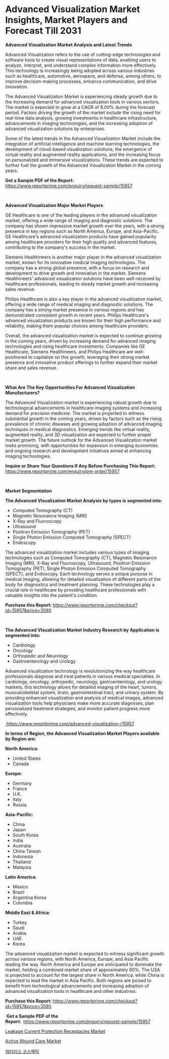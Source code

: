 <p><h1>Advanced Visualization Market Insights, Market Players and Forecast Till 2031</h1></p><p><strong>Advanced Visualization Market Analysis and Latest Trends</strong></p>
<p><p>Advanced Visualization refers to the use of cutting-edge technologies and software tools to create visual representations of data, enabling users to analyze, interpret, and understand complex information more effectively. This technology is increasingly being adopted across various industries such as healthcare, automotive, aerospace, and defense, among others, to improve decision-making processes, enhance communication, and drive innovation.</p><p>The Advanced Visualization Market is experiencing steady growth due to the increasing demand for advanced visualization tools in various sectors. The market is expected to grow at a CAGR of 8.00% during the forecast period. Factors driving the growth of the market include the rising need for real-time data analysis, growing investments in healthcare infrastructure, advancements in imaging technologies, and the increasing adoption of advanced visualization solutions by enterprises.</p><p>Some of the latest trends in the Advanced Visualization Market include the integration of artificial intelligence and machine learning technologies, the development of cloud-based visualization solutions, the emergence of virtual reality and augmented reality applications, and the increasing focus on personalized and immersive visualizations. These trends are expected to further fuel the growth of the Advanced Visualization Market in the coming years.</p></p>
<p><strong>Get a Sample PDF of the Report:&nbsp;</strong> <a href="https://www.reportprime.com/enquiry/request-sample/15957">https://www.reportprime.com/enquiry/request-sample/15957</a></p>
<p>&nbsp;</p>
<p><strong>Advanced Visualization Major Market Players</strong></p>
<p><p>GE Healthcare is one of the leading players in the advanced visualization market, offering a wide range of imaging and diagnostic solutions. The company has shown impressive market growth over the years, with a strong presence in key regions such as North America, Europe, and Asia-Pacific. GE Healthcare's advanced visualization products have gained popularity among healthcare providers for their high quality and advanced features, contributing to the company's success in the market.</p><p>Siemens Healthineers is another major player in the advanced visualization market, known for its innovative medical imaging technologies. The company has a strong global presence, with a focus on research and development to drive growth and innovation in the market. Siemens Healthineers' advanced visualization solutions have been well-received by healthcare professionals, leading to steady market growth and increasing sales revenue.</p><p>Philips Healthcare is also a key player in the advanced visualization market, offering a wide range of medical imaging and diagnostic solutions. The company has a strong market presence in various regions and has demonstrated consistent growth in recent years. Philips Healthcare's advanced visualization products are known for their high performance and reliability, making them popular choices among healthcare providers.</p><p>Overall, the advanced visualization market is expected to continue growing in the coming years, driven by increasing demand for advanced imaging technologies and rising healthcare investments. Companies like GE Healthcare, Siemens Healthineers, and Philips Healthcare are well-positioned to capitalize on this growth, leveraging their strong market presence and innovative product offerings to further expand their market share and sales revenue.</p></p>
<p>&nbsp;</p>
<p><strong>What Are The Key Opportunities For Advanced Visualization Manufacturers?</strong></p>
<p><p>The Advanced Visualization market is experiencing robust growth due to technological advancements in healthcare imaging systems and increasing demand for precision medicine. The market is projected to witness substantial growth in the coming years, driven by factors such as the rising prevalence of chronic diseases and growing adoption of advanced imaging techniques in medical diagnostics. Emerging trends like virtual reality, augmented reality, and 3D visualization are expected to further propel market growth. The future outlook for the Advanced Visualization market looks promising, with opportunities for expansion in emerging economies and ongoing research and development initiatives aimed at enhancing imaging technologies.</p></p>
<p><strong>Inquire or Share Your Questions If Any Before Purchasing This Report:</strong> <a href="https://www.reportprime.com/enquiry/pre-order/15957">https://www.reportprime.com/enquiry/pre-order/15957</a></p>
<p>&nbsp;</p>
<p><strong>Market Segmentation</strong></p>
<p><strong>The Advanced Visualization Market Analysis by types is segmented into:</strong></p>
<p><ul><li>Computed Tomography (CT)</li><li>Magnetic Resonance Imaging (MRI)</li><li>X-Ray and Fluoroscopy</li><li>Ultrasound</li><li>Positron Emission Tomography (PET)</li><li>Single Photon Emission Computed Tomography (SPECT)</li><li>Endoscopy</li></ul></p>
<p><p>The advanced visualization market includes various types of imaging technologies such as Computed Tomography (CT), Magnetic Resonance Imaging (MRI), X-Ray and Fluoroscopy, Ultrasound, Positron Emission Tomography (PET), Single Photon Emission Computed Tomography (SPECT), and Endoscopy. Each technology serves a unique purpose in medical imaging, allowing for detailed visualization of different parts of the body for diagnostics and treatment planning. These technologies play a crucial role in healthcare by providing healthcare professionals with valuable insights into the patient's condition.</p></p>
<p><strong>Purchase this Report:&nbsp;</strong><a href="https://www.reportprime.com/checkout?id=15957&price=3590">https://www.reportprime.com/checkout?id=15957&price=3590</a></p>
<p>&nbsp;</p>
<p><strong>The Advanced Visualization Market Industry Research by Application is segmented into:</strong></p>
<p><ul><li>Cardiology</li><li>Oncology</li><li>Orthopedic and Neurology</li><li>Gastroenterology and Urology</li></ul></p>
<p><p>Advanced visualization technology is revolutionizing the way healthcare professionals diagnose and treat patients in various medical specialties. In cardiology, oncology, orthopedic, neurology, gastroenterology, and urology markets, this technology allows for detailed imaging of the heart, tumors, musculoskeletal system, brain, gastrointestinal tract, and urinary system. By providing enhanced visualization and analysis of medical images, advanced visualization tools help physicians make more accurate diagnoses, plan personalized treatment strategies, and monitor patient progress more effectively.</p></p>
<p><a href="https://www.reportprime.com/advanced-visualization-r15957">&nbsp;https://www.reportprime.com/advanced-visualization-r15957</a></p>
<p><strong>In terms of Region, the Advanced Visualization Market Players available by Region are:</strong></p>
<p>
    <p> <strong> North America: </strong>
        <ul>
            <li>United States</li>
            <li>Canada</li>
        </ul>
        </p> 
    <p> <strong> Europe: </strong>
        <ul>
            <li>Germany</li>
            <li>France</li>
            <li>U.K.</li>
            <li>Italy</li>
            <li>Russia</li>
        </ul>
        </p> 
    <p> <strong> Asia-Pacific: </strong>
        <ul>
            <li>China</li>
            <li>Japan</li>
            <li>South Korea</li>
            <li>India</li>
            <li>Australia</li>
            <li>China Taiwan</li>
            <li>Indonesia</li>
            <li>Thailand</li>
            <li>Malaysia</li>
        </ul>
        </p> 
    <p> <strong> Latin America: </strong>
        <ul>
            <li>Mexico</li>
            <li>Brazil</li>
            <li>Argentina Korea</li>
            <li>Colombia</li>
        </ul>
        </p> 
    <p> <strong> Middle East & Africa: </strong>
        <ul>
            <li>Turkey</li>
            <li>Saudi</li>
            <li>Arabia</li>
            <li>UAE</li>
            <li>Korea</li>
        </ul>
    </p>
    </p>
<p><p>The advanced visualization market is expected to witness significant growth across various regions, with North America, Europe, and Asia Pacific leading the way. North America and Europe are anticipated to dominate the market, holding a combined market share of approximately 60%. The USA is projected to account for the largest share in North America, while China is expected to lead the market in Asia Pacific. Both regions are poised to benefit from technological advancements and increasing adoption of advanced visualization tools in healthcare and other industries.</p></p>
<p><strong>Purchase this Report: </strong><a href="https://www.reportprime.com/checkout?id=15957&price=3590">https://www.reportprime.com/checkout?id=15957&price=3590</a></p>
<p>&nbsp;<strong>Get a Sample PDF of the Report:&nbsp;&nbsp;</strong><a href="https://www.reportprime.com/enquiry/request-sample/15957">https://www.reportprime.com/enquiry/request-sample/15957</a></p>
<p><strong></strong></p>
<p><p><a href="https://three-jumbo-f6d.notion.site/Leakage-Current-Protection-Receptacles-Market-The-Key-To-Successful-Business-Strategy-Forecast-Till-e2e8d87f23ce47f2bb551407b131eb39">Leakage Current Protection Receptacles Market</a></p><p><a href="https://github.com/NorbertYates/Market-Research-Report-List-4/blob/main/active-wound-care-market.md">Active Wound Care Market</a></p><p><a href="https://github.com/jntpkh496620/Market-Research-Report-List-1/blob/main/904569623803.md">워터리스 코스메틱</a></p></p>